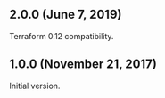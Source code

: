 ## 2.0.0 (June 7, 2019)

Terraform 0.12 compatibility.

## 1.0.0 (November 21, 2017)

Initial version.
